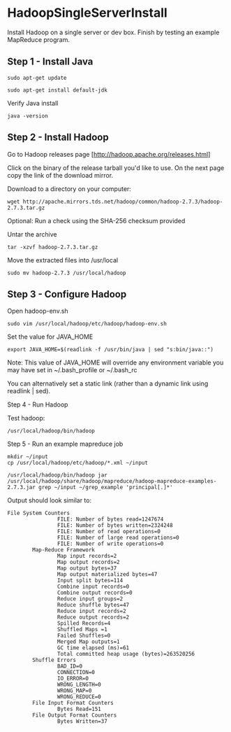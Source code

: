 # HadoopSingleServerInstall

Install Hadoop on a single server or dev box. Finish by testing an example MapReduce program.

## Step 1 - Install Java

```
sudo apt-get update
```

```
sudo apt-get install default-jdk
```

Verify Java install

```
java -version
```

## Step 2 - Install Hadoop

Go to Hadoop releases page
[http://hadoop.apache.org/releases.html]

Click on the binary of the release tarball you'd like to use. On the next page copy the link of the download mirror.

Download to a directory on your computer:
```
wget http://apache.mirrors.tds.net/hadoop/common/hadoop-2.7.3/hadoop-2.7.3.tar.gz
```

Optional: Run a check using the SHA-256 checksum provided

Untar the archive
```
tar -xzvf hadoop-2.7.3.tar.gz
```

Move the extracted files into /usr/local
```
sudo mv hadoop-2.7.3 /usr/local/hadoop
```
## Step 3 - Configure Hadoop
Open hadoop-env.sh

```
sudo vim /usr/local/hadoop/etc/hadoop/hadoop-env.sh
```

Set the value for JAVA_HOME
```
export JAVA_HOME=$(readlink -f /usr/bin/java | sed "s:bin/java::")
```

Note: This value of JAVA_HOME will override any environment variable you may have set in ~/.bash_profile or ~/.bash_rc

You can alternatively set a static link (rather than a dynamic link using readlink | sed).

Step 4 - Run Hadoop

Test hadoop:
```
/usr/local/hadoop/bin/hadoop
```

Step 5 - Run an example mapreduce job
```
mkdir ~/input
cp /usr/local/hadoop/etc/hadoop/*.xml ~/input
```

```
/usr/local/hadoop/bin/hadoop jar /usr/local/hadoop/share/hadoop/mapreduce/hadoop-mapreduce-examples-2.7.3.jar grep ~/input ~/grep_example 'principal[.]*'
```

Output should look similar to:

```
File System Counters
                FILE: Number of bytes read=1247674
                FILE: Number of bytes written=2324248
                FILE: Number of read operations=0
                FILE: Number of large read operations=0
                FILE: Number of write operations=0
        Map-Reduce Framework
                Map input records=2
                Map output records=2
                Map output bytes=37
                Map output materialized bytes=47
                Input split bytes=114
                Combine input records=0
                Combine output records=0
                Reduce input groups=2
                Reduce shuffle bytes=47
                Reduce input records=2
                Reduce output records=2
                Spilled Records=4
                Shuffled Maps =1
                Failed Shuffles=0
                Merged Map outputs=1
                GC time elapsed (ms)=61
                Total committed heap usage (bytes)=263520256
        Shuffle Errors
                BAD_ID=0
                CONNECTION=0
                IO_ERROR=0
                WRONG_LENGTH=0
                WRONG_MAP=0
                WRONG_REDUCE=0
        File Input Format Counters
                Bytes Read=151
        File Output Format Counters
                Bytes Written=37
```

